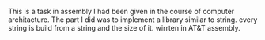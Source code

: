 This is a task in assembly I had been given in the course of computer architacture.
The part I did was to implement a library similar to string.
every string is build from a string and the size of it.
wirrten in AT&T assembly.
